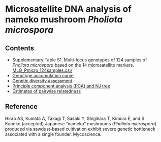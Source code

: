 # Microsatellite DNA analysis of nameko mushroom <i>Pholiota microspora</i>

## Contents

* Supplementary Table S1. Multi-locus genotypes of 124 samples of <i>Pholiota microspora</i> based on the 14 microsatellite markers. [MLG_Pmicro_124samples.csv](MLG_Pmicro_124samples.csv)
* [Genotype accumulation curve](GenotypeAccum.md)
* [Genetic diversity assessment](GeneticDiversity.md)
* [Principle component analysis (PCA) and NJ tree](PCA.NJ.Phmi.md)
* [Estimates of pairwise relatedness](Relatedness.Phmi.md)

## Reference
Hirao AS, Kumata A, Takagi T, Sasaki Y, Shigihara T, Kimura E, and S. Kaneko (accepted) Japanese “nameko” mushrooms (<i>Pholiota microspora</i>) produced via sawdust-based cultivation exhibit severe genetic bottleneck associated with a single founder. Mycoscience.
